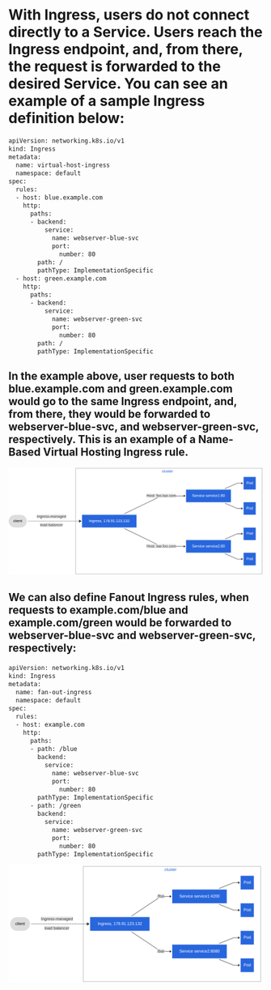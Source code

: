 # With Ingress, users do not connect directly to a Service. Users reach the Ingress endpoint, and, from there, the request is forwarded to the desired Service. You can see an example of a sample Ingress definition below:
```
apiVersion: networking.k8s.io/v1 
kind: Ingress
metadata:
  name: virtual-host-ingress
  namespace: default
spec:
  rules:
  - host: blue.example.com
    http:
      paths:
      - backend:
          service:
            name: webserver-blue-svc
            port:
              number: 80
        path: /
        pathType: ImplementationSpecific
  - host: green.example.com
    http:
      paths:
      - backend:
          service:
            name: webserver-green-svc
            port:
              number: 80
        path: /
        pathType: ImplementationSpecific
```
## In the example above, user requests to both blue.example.com and green.example.com would go to the same Ingress endpoint, and, from there, they would be forwarded to webserver-blue-svc, and webserver-green-svc, respectively. This is an example of a Name-Based Virtual Hosting Ingress rule. 
![Named Based Virtual Hosting Ingress Rule](ingress-nbvh.png)

## We can also define Fanout Ingress rules, when requests to example.com/blue and example.com/green would be forwarded to webserver-blue-svc and webserver-green-svc, respectively:
```
apiVersion: networking.k8s.io/v1
kind: Ingress
metadata:
  name: fan-out-ingress
  namespace: default
spec:
  rules:
  - host: example.com
    http:
      paths:
      - path: /blue
        backend:
          service:
            name: webserver-blue-svc
            port:
              number: 80
        pathType: ImplementationSpecific
      - path: /green
        backend:
          service:
            name: webserver-green-svc
            port:
              number: 80
        pathType: ImplementationSpecific
```
![Fanout Ingress Rule](ingress-fanout.png)
